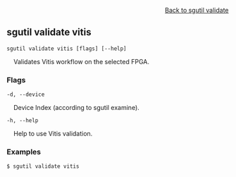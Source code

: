 <div id="readme" class="Box-body readme blob js-code-block-container">
<article class="markdown-body entry-content p-3 p-md-6" itemprop="text">
<p align="right">
<a href="https://github.com/fpgasystems/sgrt/blob/main/cli/manual/sgutil-validate.md#sg-validate">Back to sgutil validate</a>
</p>

## sgutil validate vitis

<code>sgutil validate vitis [flags] [--help]</code>
<p>
  &nbsp; &nbsp; Validates Vitis workflow on the selected FPGA.
</p>

### Flags
<code>-d, --device <string></code>
<p>
  &nbsp; &nbsp; Device Index (according to sgutil examine).
</p>

<code>-h, --help <string></code>
<p>
  &nbsp; &nbsp; Help to use Vitis validation.
</p>

### Examples
```
$ sgutil validate vitis
```